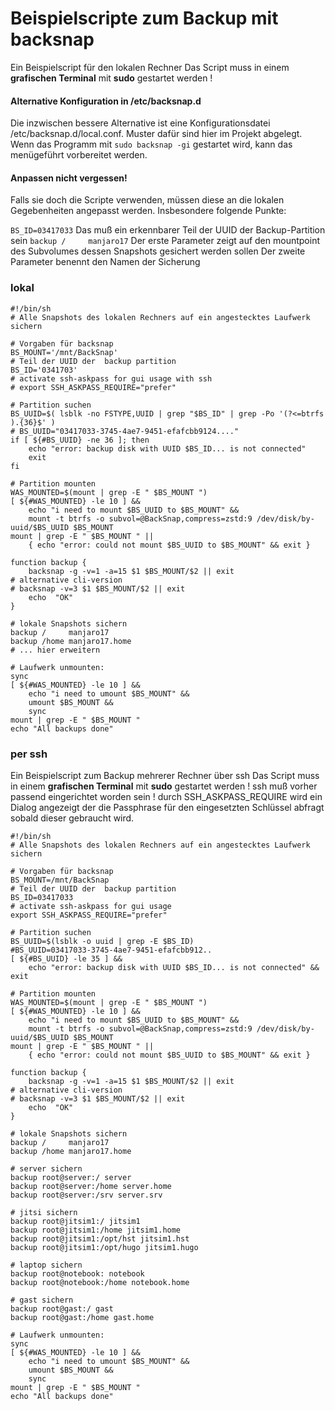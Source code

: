 # Beispielscripte zum Backup mit backsnap
Ein Beispielscript für den lokalen Rechner
Das Script muss in einem **grafischen Terminal** mit **sudo** gestartet werden !

#### Alternative Konfiguration in /etc/backsnap.d
Die inzwischen bessere Alternative ist eine Konfigurationsdatei /etc/backsnap.d/local.conf. Muster dafür sind hier im Projekt abgelegt. Wenn das Programm mit `sudo backsnap -gi` gestartet wird, kann das menügeführt vorbereitet werden.

#### Anpassen nicht vergessen!
Falls sie doch die Scripte verwenden, müssen diese an die lokalen Gegebenheiten angepasst werden. Insbesondere folgende Punkte:

`BS_ID=03417033`
 Das muß ein erkennbarer Teil der UUID der Backup-Partition sein
`backup /     manjaro17`
 Der erste Parameter zeigt auf den mountpoint des Subvolumes dessen Snapshots gesichert werden sollen
 Der zweite Parameter benennt den Namen der Sicherung
### lokal

```
#!/bin/sh
# Alle Snapshots des lokalen Rechners auf ein angestecktes Laufwerk sichern

# Vorgaben für backsnap
BS_MOUNT='/mnt/BackSnap'
# Teil der UUID der  backup partition
BS_ID='0341703'
# activate ssh-askpass for gui usage with ssh
# export SSH_ASKPASS_REQUIRE="prefer"

# Partition suchen
BS_UUID=$( lsblk -no FSTYPE,UUID | grep "$BS_ID" | grep -Po '(?<=btrfs  ).{36}$' ) 
# BS_UUID="03417033-3745-4ae7-9451-efafcbb9124...."
if [ ${#BS_UUID} -ne 36 ]; then 
    echo "error: backup disk with UUID $BS_ID... is not connected" 
    exit
fi

# Partition mounten
WAS_MOUNTED=$(mount | grep -E " $BS_MOUNT ")
[ ${#WAS_MOUNTED} -le 10 ] && 
    echo "i need to mount $BS_UUID to $BS_MOUNT" && 
    mount -t btrfs -o subvol=@BackSnap,compress=zstd:9 /dev/disk/by-uuid/$BS_UUID $BS_MOUNT
mount | grep -E " $BS_MOUNT " ||
    { echo "error: could not mount $BS_UUID to $BS_MOUNT" && exit }

function backup {
    backsnap -g -v=1 -a=15 $1 $BS_MOUNT/$2 || exit
# alternative cli-version
# backsnap -v=3 $1 $BS_MOUNT/$2 || exit    
    echo  "OK"
}

# lokale Snapshots sichern
backup /     manjaro17
backup /home manjaro17.home
# ... hier erweitern

# Laufwerk unmounten:
sync
[ ${#WAS_MOUNTED} -le 10 ] && 
    echo "i need to umount $BS_MOUNT" && 
    umount $BS_MOUNT &&
    sync
mount | grep -E " $BS_MOUNT "
echo "All backups done"
```
### per ssh
Ein Beispielscript zum Backup mehrerer Rechner über ssh
Das Script muss in einem **grafischen Terminal** mit **sudo** gestartet werden !
ssh muß vorher passend eingerichtet worden sein !
durch SSH_ASKPASS_REQUIRE wird ein Dialog angezeigt der die Passphrase für den eingesetzten Schlüssel abfragt sobald dieser gebraucht wird.
```
#!/bin/sh
# Alle Snapshots des lokalen Rechners auf ein angestecktes Laufwerk sichern

# Vorgaben für backsnap
BS_MOUNT=/mnt/BackSnap
# Teil der UUID der  backup partition
BS_ID=03417033
# activate ssh-askpass for gui usage
export SSH_ASKPASS_REQUIRE="prefer"

# Partition suchen
BS_UUID=$(lsblk -o uuid | grep -E $BS_ID)
#BS_UUID=03417033-3745-4ae7-9451-efafcbb912..
[ ${#BS_UUID} -le 35 ] && 
    echo "error: backup disk with UUID $BS_ID... is not connected" && exit

# Partition mounten
WAS_MOUNTED=$(mount | grep -E " $BS_MOUNT ")
[ ${#WAS_MOUNTED} -le 10 ] && 
    echo "i need to mount $BS_UUID to $BS_MOUNT" && 
    mount -t btrfs -o subvol=@BackSnap,compress=zstd:9 /dev/disk/by-uuid/$BS_UUID $BS_MOUNT
mount | grep -E " $BS_MOUNT " ||
    { echo "error: could not mount $BS_UUID to $BS_MOUNT" && exit }

function backup {
    backsnap -g -v=1 -a=15 $1 $BS_MOUNT/$2 || exit
# alternative cli-version
# backsnap -v=3 $1 $BS_MOUNT/$2 || exit    
    echo  "OK"
}

# lokale Snapshots sichern
backup /     manjaro17
backup /home manjaro17.home

# server sichern
backup root@server:/ server
backup root@server:/home server.home
backup root@server:/srv server.srv

# jitsi sichern
backup root@jitsim1:/ jitsim1
backup root@jitsim1:/home jitsim1.home
backup root@jitsim1:/opt/hst jitsim1.hst
backup root@jitsim1:/opt/hugo jitsim1.hugo

# laptop sichern 
backup root@notebook: notebook
backup root@notebook:/home notebook.home

# gast sichern
backup root@gast:/ gast
backup root@gast:/home gast.home

# Laufwerk unmounten:
sync
[ ${#WAS_MOUNTED} -le 10 ] && 
    echo "i need to umount $BS_MOUNT" && 
    umount $BS_MOUNT &&
    sync
mount | grep -E " $BS_MOUNT "
echo "All backups done"
```
